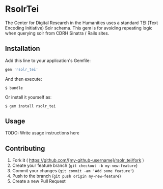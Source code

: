 # RsolrTei

The Center for Digital Research in the Humanities 
uses a standard TEI (Text Encoding Initiative) Solr schema.
This gem is for avoiding repeating logic when
querying solr from CDRH Sinatra / Rails sites.

## Installation

Add this line to your application's Gemfile:

```ruby
gem 'rsolr_tei'
```

And then execute:

    $ bundle

Or install it yourself as:

    $ gem install rsolr_tei

## Usage

TODO: Write usage instructions here

## Contributing

1. Fork it ( https://github.com/[my-github-username]/rsolr_tei/fork )
2. Create your feature branch (`git checkout -b my-new-feature`)
3. Commit your changes (`git commit -am 'Add some feature'`)
4. Push to the branch (`git push origin my-new-feature`)
5. Create a new Pull Request
